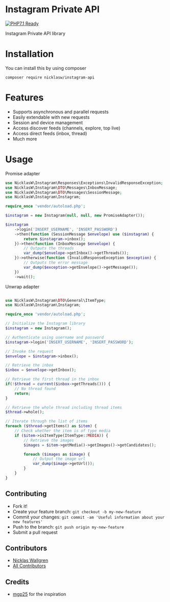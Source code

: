 # Instagram Private API

[![PHP7.1 Ready](https://img.shields.io/badge/PHP71-ready-green.svg)][link-packagist]

Instagram Private API library

# Installation
You can install this by using composer 
```
composer require nicklasw/instagram-api
```

# Features
- Supports asynchronous and parallel requests
- Easily extendable with new requests
- Session and device management
- Access discover feeds (channels, explore, top live)
- Access direct feeds (inbox, thread)
- Much more

# Usage

Promise adapter
```php
use NicklasW\Instagram\Responses\Exceptions\InvalidResponseException;
use NicklasW\Instagram\DTO\Messages\InboxMessage;
use NicklasW\Instagram\DTO\Messages\SessionMessage;
use NicklasW\Instagram\Instagram;

require_once 'vendor/autoload.php';

$instagram = new Instagram(null, null, new PromiseAdapter());

$instagram
    ->login('INSERT_USERNAME', 'INSERT_PASSWORD')
    ->then(function (SessionMessage $envelope) use ($instagram) {
        return $instagram->inbox();
    })->then(function (InboxMessage $envelope) {
        // Outputs the threads
        var_dump($envelope->getInbox()->getThreads());
    })->otherwise(function (InvalidResponseException $exception) {
        // Outputs the error message
        var_dump($exception->getEnvelope()->getMessage());
    })
    ->wait();
```

Unwrap adapter
```php

use NicklasW\Instagram\DTO\General\ItemType;
use NicklasW\Instagram\Instagram;

require_once 'vendor/autoload.php';

// Initialize the Instagram library
$instagram = new Instagram();

// Authenticate using username and password
$instagram->login('INSERT_USERNAME', 'INSERT_PASSWORD');

// Invoke the request
$envelope = $instagram->inbox();

// Retrieve the inbox
$inbox = $envelope->getInbox();

// Retrieve the first thread in the inbox
if(!$thread = current($inbox->getThreads())) {
    // No thread found
    return;
}

// Retrieve the whole thread including thread items
$thread->whole();

// Iterate through the list of items
foreach ($thread->getItems() as $item) {
    // Check whether the item is of type media
    if ($item->isItemType(ItemType::MEDIA)) {
        // Retrieve the images
        $images = $item->getMedia()->getImages()->getCandidates();

        foreach ($images as $image) {
            // Output the image url
            var_dump($image->getUrl());
        }
    }
}
```

## Contributing
  - Fork it!
  - Create your feature branch: `git checkout -b my-new-feature`
  - Commit your changes: `git commit -am 'Useful information about your new features'`
  - Push to the branch: `git push origin my-new-feature`
  - Submit a pull request

## Contributors
  - [Nicklas Wallgren](https://github.com/NicklasWallgren)
  - [All Contributors][link-contributors]

## Credits
- [mgp25](https://github.com/mgp25) for the inspiration

[ico-downloads]: https://img.shields.io/packagist/dt/nicklasw/instagram-api.svg?style=flat-square
[link-packagist]: https://packagist.org/packages/nicklasw/instagram-api
[link-contributors]: ../../contributors